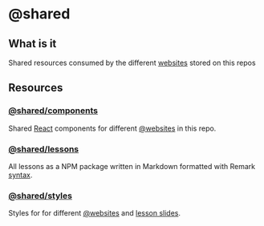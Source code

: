 # @shared

## What is it

Shared resources consumed by the different [websites][@websites] stored on this repos

## Resources

### [@shared/components](./components/readme.md)

Shared [React][react] components for different [@websites][@websites] in this repo.

### [@shared/lessons][@shared/lessons]

All lessons as a NPM package written in Markdown formatted with Remark [syntax][remark-syntax].

### [@shared/styles](./styles/readme.md)

Styles for for different [@websites][@websites] and [lesson slides][@shared/lessons].

[react]: https://reactjs.org/
[remark-syntax]: https://github.com/gnab/remark/wiki/Markdown
[@websites]: ../@websites/readme.md
[@shared/lessons]: ./lessons/readme.md
[react]: https://reactjs.org/
